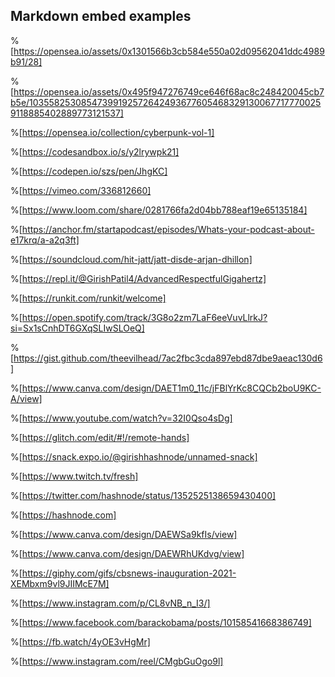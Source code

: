 ## Markdown embed examples

%[https://opensea.io/assets/0x1301566b3cb584e550a02d09562041ddc4989b91/28]

%[https://opensea.io/assets/0x495f947276749ce646f68ac8c248420045cb7b5e/103558253085473991925726424936776054683291300677177700259118885402889773121537]

%[https://opensea.io/collection/cyberpunk-vol-1]

%[https://codesandbox.io/s/y2lrywpk21]

%[https://codepen.io/szs/pen/JhgKC]

%[https://vimeo.com/336812660]

%[https://www.loom.com/share/0281766fa2d04bb788eaf19e65135184]

%[https://anchor.fm/startapodcast/episodes/Whats-your-podcast-about-e17krq/a-a2q3ft]

%[https://soundcloud.com/hit-jatt/jatt-disde-arjan-dhillon]

%[https://repl.it/@GirishPatil4/AdvancedRespectfulGigahertz]

%[https://runkit.com/runkit/welcome]

%[https://open.spotify.com/track/3G8o2zm7LaF6eeVuvLlrkJ?si=Sx1sCnhDT6GXqSLIwSLOeQ]

%[https://gist.github.com/theevilhead/7ac2fbc3cda897ebd87dbe9aeac130d6]

%[https://www.canva.com/design/DAET1m0_11c/jFBlYrKc8CQCb2boU9KC-A/view]

%[https://www.youtube.com/watch?v=32I0Qso4sDg]

%[https://glitch.com/edit/#!/remote-hands]

%[https://snack.expo.io/@girishhashnode/unnamed-snack]

%[https://www.twitch.tv/fresh]

%[https://twitter.com/hashnode/status/1352525138659430400]

%[https://hashnode.com]

%[https://www.canva.com/design/DAEWSa9kfIs/view]

%[https://www.canva.com/design/DAEWRhUKdvg/view]

%[https://giphy.com/gifs/cbsnews-inauguration-2021-XEMbxm9vl9JIIMcE7M]

%[https://www.instagram.com/p/CL8vNB_n_I3/]

%[https://www.facebook.com/barackobama/posts/10158541668386749]

%[https://fb.watch/4yOE3vHgMr]

%[https://www.instagram.com/reel/CMgbGuOgo9l]